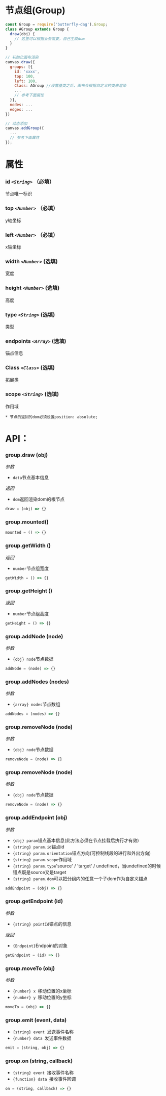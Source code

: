 # 节点组(Group)

```js
const Group = require('butterfly-dag').Group;
class AGroup extends Group {
  draw(obj) {
    // 这里可以根据业务需要，自己生成dom
  }
}

// 初始化画布渲染
canvas.draw({
  groups: [{
    id: 'xxxx',
    top: 100,
    left: 100,
    Class: AGroup //设置基类之后，画布会根据自定义的类来渲染
    ...
    // 参考下面属性
  }],
  nodes: ...
  edges: ...
})

// 动态添加
canvas.addGroup({
  ...
  // 参考下面属性
});
```

# 属性

### id _`<String>`_ （必填）
  节点唯一标识
### top _`<Number>`_ （必填）
   y轴坐标
### left _`<Number>`_ （必填）
  x轴坐标
### width _`<Number>`_ (选填)
  宽度
### height _`<Number>`_ (选填)
  高度
### type _`<String>`_ (选填)
  类型
### endpoints _`<Array>`_ (选填)
  锚点信息
### Class _`<Class>`_ (选填)
  拓展类
### scope _`<String>`_ (选填)
  作用域

`* 节点的返回的dom必须设置position: absolute;`



# API：

### group.draw (obj)

*参数*

* `data`节点基本信息

*返回*

* `dom`返回渲染dom的根节点

```js
draw = (obj) => {}
```

### group.mounted()

```js
mounted = () => {}
```

### group.getWidth ()

*返回*

* `number`节点组宽度

```js
getWidth = () => {}
```

### group.getHeight ()

*返回*

* `number`节点组高度

```js
getHeight = () => {}
```

### group.addNode (node)

*参数*

* `{obj} node`节点数据

```js
addNode = (node) => {}
```

### group.addNodes (nodes)

*参数*

* `{array} nodes`节点数组

```js
addNodes = (nodes) => {}
```

### group.removeNode (node)

*参数*

* `{obj} node`节点数据

```js
removeNode = (node) => {}
```

### group.removeNode (node)

*参数*

* `{obj} node`节点数据

```js
removeNode = (node) => {}
```

### group.addEndpoint (obj)

*参数*

* `{obj} param`锚点基本信息(此方法必须在节点挂载后执行才有效)
* `{string} param.id`锚点id
* `{string} param.orientation`锚点方向(可控制线段的进行和外出方向)
* `{string} param.scope`作用域
* `{string} param.type`'source' / 'target' / undefined，当undefined的时候锚点既是source又是target
* `{string} param.dom`可以把分组内的任意一个子dom作为自定义锚点

```js
addEndpoint = (obj) => {}
```

### group.getEndpoint (id)

*参数*

* `{string} pointId`锚点的信息 

*返回*

* `{Endpoint}`Endpoint的对象

```js
getEndpoint = (id) => {}
```

### group.moveTo (obj)

*参数*

* `{number} x `移动位置的x坐标
* `{number} y `移动位置的y坐标

```js
moveTo = (obj) => {}
```

### group.emit (event, data)

* `{string} event `发送事件名称
* `{number} data `发送事件数据

```js
emit = (string, obj) => {}
```

### group.on (string, callback)

* `{string} event `接收事件名称
* `{function} data `接收事件回调

```js
on = (string, callback) => {}
```


